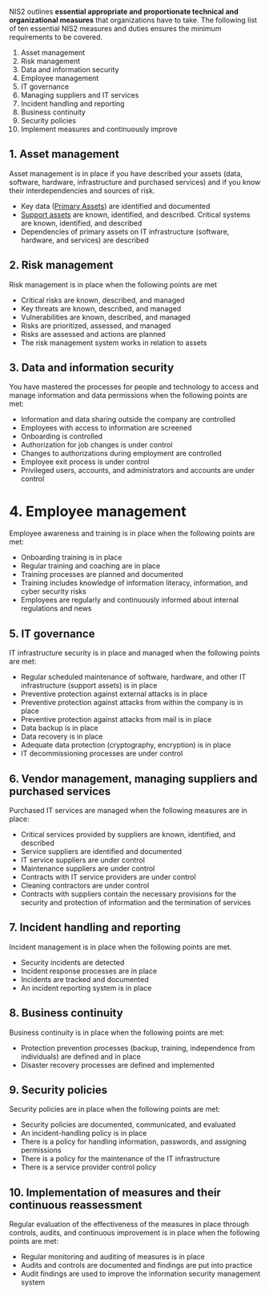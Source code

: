 NIS2 outlines **essential appropriate and proportionate technical and organizational measures** that organizations have to take. The following list of ten essential NIS2 measures and duties ensures the minimum requirements to be covered.

1. Asset management
2. Risk management
3. Data and information security
4. Employee management
5. IT governance
6. Managing suppliers and IT services
7. Incident handling and reporting
8. Business continuity
9. Security policies
10. Implement measures and continuously improve

## 1. Asset management

Asset
 management is in place if you have described your assets (data, 
software, hardware, infrastructure and purchased services) and if you 
know their interdependencies and sources of risk.

- Key data ([Primary Assets](https://aptien.com/en/kb/articles/what-are-primary-information-assets)) are identified and documented
- [Support assets](https://aptien.com/en/kb/articles/what-are-supporting-assets) are known, identified, and described. Critical systems are known, identified, and described
- Dependencies of primary assets on IT infrastructure (software, hardware, and services) are described

## 2. Risk management

Risk management is in place when the following points are met

- Critical risks are known, described, and managed
- Key threats are known, described, and managed
- Vulnerabilities are known, described, and managed
- Risks are prioritized, assessed, and managed
- Risks are assessed and actions are planned
- The risk management system works in relation to assets

## 3. Data and information security

You
 have mastered the processes for people and technology to access and 
manage information and data permissions when the following points are 
met:

- Information and data sharing outside the company are controlled
- Employees with access to information are screened
- Onboarding is controlled
- Authorization for job changes is under control
- Changes to authorizations during employment are controlled
- Employee exit process is under control
- Privileged users, accounts, and administrators and accounts are under control

# 4. Employee management

Employee awareness and training is in place when the following points are met:

- Onboarding training is in place
- Regular training and coaching are in place
- Training processes are planned and documented
- Training includes knowledge of information literacy, information, and cyber security risks
- Employees are regularly and continuously informed about internal regulations and news

## 5. IT governance

IT infrastructure security is in place and managed when the following points are met:

- Regular scheduled maintenance of software, hardware, and other IT infrastructure (support assets) is in place
- Preventive protection against external attacks is in place
- Preventive protection against attacks from within the company is in place
- Preventive protection against attacks from mail is in place
- Data backup is in place
- Data recovery is in place
- Adequate data protection (cryptography, encryption) is in place
- IT decommissioning processes are under control

## 6. Vendor management, managing suppliers and purchased services

Purchased IT services are managed when the following measures are in place:

- Critical services provided by suppliers are known, identified, and described
- Service suppliers are identified and documented
- IT service suppliers are under control
- Maintenance suppliers are under control
- Contracts with IT service providers are under control
- Cleaning contractors are under control
- Contracts with suppliers contain the necessary provisions for the security and
protection of information and the termination of services

## 7. Incident handling and reporting

Incident management is in place when the following points are met.

- Security incidents are detected
- Incident response processes are in place
- Incidents are tracked and documented
- An incident reporting system is in place

## 8. Business continuity

Business continuity is in place when the following points are met:

- Protection prevention processes (backup, training, independence from individuals) are defined and in place
- Disaster recovery processes are defined and implemented

## 9. Security policies

Security policies are in place when the following points are met:

- Security policies are documented, communicated, and evaluated
- An incident-handling policy is in place
- There is a policy for handling information, passwords, and assigning permissions
- There is a policy for the maintenance of the IT infrastructure
- There is a service provider control policy

## 10. Implementation of measures and their continuous reassessment

Regular
 evaluation of the effectiveness of the measures in place through 
controls, audits, and continuous improvement is in place when the 
following points are met:

- Regular monitoring and auditing of measures is in place
- Audits and controls are documented and findings are put into practice
- Audit findings are used to improve the information security management system
